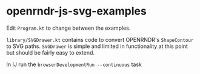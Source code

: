 # openrndr-js-svg-examples

Edit `Program.kt` to change between the examples.

`library/SVGDrawer.kt` contains code to convert OPENRNDR's `ShapeContour` to SVG paths. `SVGDrawer` is simple and 
limited in functionality at this point but should be fairly easy to extend.

In IJ run the `browserDevelopmentRun --continuous` task  
